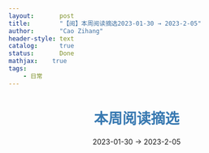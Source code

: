 ```yaml
---
layout:       post
title:        "【阅】本周阅读摘选2023-01-30 → 2023-2-05"
author:       "Cao Zihang"
header-style: text
catalog:      true
status:		  Done
mathjax: 	true
tags:
    - 日常
---
```


# <center><font color="#3879B1">本周阅读摘选</font></center>

<center>2023-01-30 → 2023-2-05</center>

